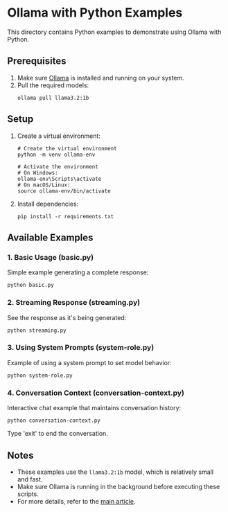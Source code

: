 # Ollama with Python Examples

This directory contains Python examples to demonstrate using Ollama with Python.

## Prerequisites

1. Make sure [Ollama](https://ollama.com/) is installed and running on your system.
2. Pull the required models:
   ```
   ollama pull llama3.2:1b
   ```

## Setup

1. Create a virtual environment:
   ```
   # Create the virtual environment
   python -m venv ollama-env

   # Activate the environment
   # On Windows:
   ollama-env\Scripts\activate
   # On macOS/Linux:
   source ollama-env/bin/activate
   ```

2. Install dependencies:
   ```
   pip install -r requirements.txt
   ```

## Available Examples

### 1. Basic Usage (basic.py)
Simple example generating a complete response:
```
python basic.py
```

### 2. Streaming Response (streaming.py)
See the response as it's being generated:
```
python streaming.py
```

### 3. Using System Prompts (system-role.py)
Example of using a system prompt to set model behavior:
```
python system-role.py
```

### 4. Conversation Context (conversation-context.py)
Interactive chat example that maintains conversation history:
```
python conversation-context.py
```
Type 'exit' to end the conversation.

## Notes

- These examples use the `llama3.2:1b` model, which is relatively small and fast.
- Make sure Ollama is running in the background before executing these scripts.
- For more details, refer to the [main article](../README.md).
